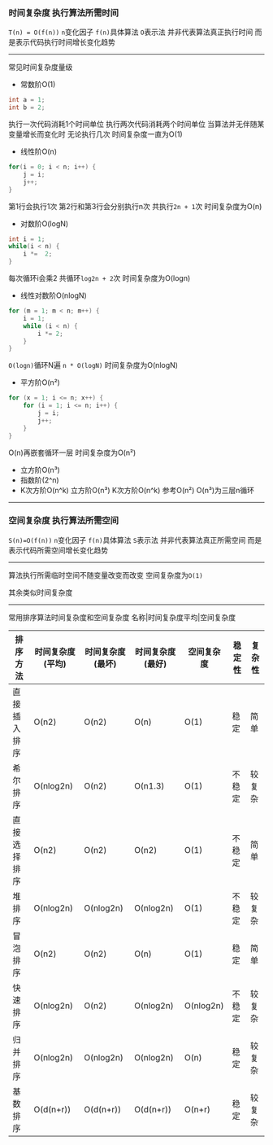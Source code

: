 ### 时间复杂度 执行算法所需时间

`T(n) = O(f(n))`
`n`变化因子 `f(n)`具体算法
`O`表示法 并非代表算法真正执行时间 而是表示代码执行时间增长变化趋势
***
常见时间复杂度量级
+ 常数阶O(1)
```c
int a = 1;
int b = 2;
```
执行一次代码消耗1个时间单位 执行两次代码消耗两个时间单位
当算法并无伴随某变量增长而变化时 无论执行几次 时间复杂度一直为O(1)
+ 线性阶O(n)
```c
for(i = 0; i < n; i++) {
    j = i;
    j++;
}
```
第1行会执行1次 第2行和第3行会分别执行n次 共执行`2n + 1`次 时间复杂度为O(n)
+ 对数阶O(logN)
```c
int i = 1;
while(i < n) {
    i *=  2;
}
```
每次循环i会乘2 共循环`log2n + 2`次 时间复杂度为O(logn)
+ 线性对数阶O(nlogN)
```c
for (m = 1; m < n; m++) {
    i = 1;
    while (i < n) {
        i *= 2;
    }
}
```
`O(logn)`循环N遍 `n * O(logN)` 时间复杂度为O(nlogN)
+ 平方阶O(n²)
```c
for (x = 1; i <= n; x++) {
    for (i = 1; i <= n; i++) {
        j = i;
        j++;
    }
}
```
O(n)再嵌套循环一层 时间复杂度为O(n²)
+ 立方阶O(n³)
+ 指数阶(2^n)
+ K次方阶O(n^k)
立方阶O(n³) K次方阶O(n^k) 参考O(n²) O(n³)为三层n循环
***
### 空间复杂度 执行算法所需空间

`S(n)=O(f(n))`
`n`变化因子 `f(n)`具体算法
`S`表示法 并非代表算法真正所需空间 而是表示代码所需空间增长变化趋势
***
算法执行所需临时空间不随变量改变而改变 空间复杂度为`O(1)`

其余类似时间复杂度
***
常用排序算法时间复杂度和空间复杂度
名称|时间复杂度平均|空间复杂度

排序方法|时间复杂度(平均)|时间复杂度(最坏)|时间复杂度(最好)|空间复杂度|稳定性|复杂性
-|-|-|-|-|-|-
直接插入排序|O(n2)|O(n2)|O(n)|O(1)|稳定|简单
希尔排序|O(nlog2n)|O(n2)|O(n1.3)|O(1)|不稳定|较复杂
直接选择排序|O(n2)|O(n2)|O(n2)|O(1)|不稳定|简单
堆排序|O(nlog2n)|O(nlog2n)|O(nlog2n)|O(1)|不稳定|较复杂
冒泡排序|O(n2)|O(n2)|O(n)|O(1)|稳定|简单
快速排序|O(nlog2n)|O(n2)|O(nlog2n)|O(nlog2n)|不稳定|较复杂
归并排序|O(nlog2n)|O(nlog2n)|O(nlog2n)|O(n)|稳定|较复杂
基数排序|O(d(n+r))|O(d(n+r))|O(d(n+r))|O(n+r)|稳定|较复杂